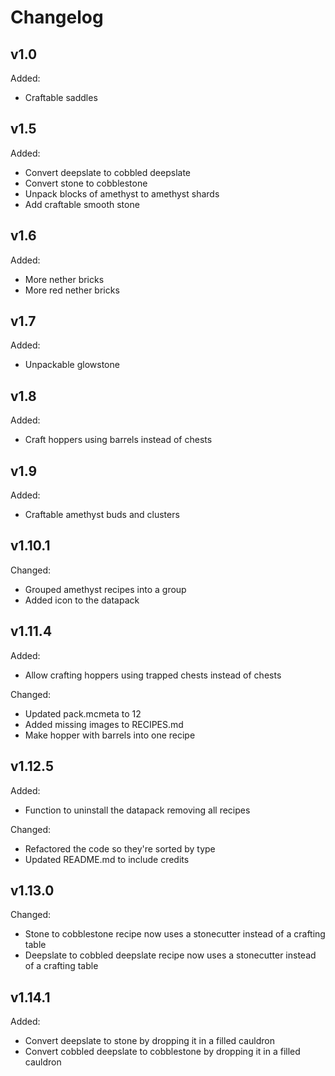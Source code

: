 # Changelog

## v1.0

Added:

- Craftable saddles

## v1.5

Added:

- Convert deepslate to cobbled deepslate
- Convert stone to cobblestone
- Unpack blocks of amethyst to amethyst shards
- Add craftable smooth stone

## v1.6

Added:

- More nether bricks
- More red nether bricks

## v1.7

Added:

- Unpackable glowstone

## v1.8

Added:

- Craft hoppers using barrels instead of chests

## v1.9

Added:

- Craftable amethyst buds and clusters

## v1.10.1

Changed:

- Grouped amethyst recipes into a group
- Added icon to the datapack

## v1.11.4

Added:

- Allow crafting hoppers using trapped chests instead of chests

Changed:

- Updated pack.mcmeta to 12
- Added missing images to RECIPES.md
- Make hopper with barrels into one recipe

## v1.12.5

Added:

- Function to uninstall the datapack removing all recipes

Changed:

- Refactored the code so they're sorted by type
- Updated README.md to include credits

## v1.13.0

Changed:

- Stone to cobblestone recipe now uses a stonecutter instead of a crafting table
- Deepslate to cobbled deepslate recipe now uses a stonecutter instead of a crafting table

## v1.14.1

Added:

- Convert deepslate to stone by dropping it in a filled cauldron
- Convert cobbled deepslate to cobblestone by dropping it in a filled cauldron
